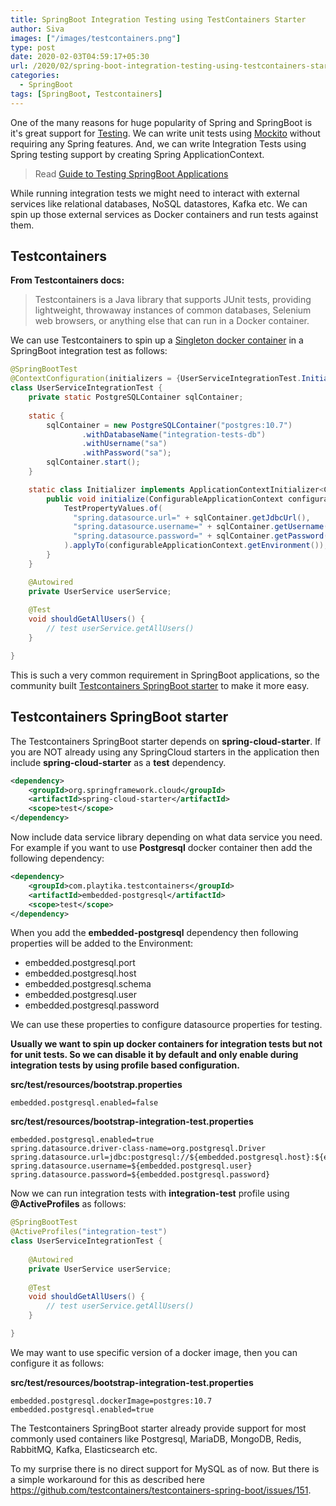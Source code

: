 ```yaml
---
title: SpringBoot Integration Testing using TestContainers Starter
author: Siva
images: ["/images/testcontainers.png"]
type: post
date: 2020-02-03T04:59:17+05:30
url: /2020/02/spring-boot-integration-testing-using-testcontainers-starter/
categories:
  - SpringBoot
tags: [SpringBoot, Testcontainers]
---
```


One of the many reasons for huge popularity of Spring and SpringBoot is 
it's great support for [Testing](https://docs.spring.io/spring-boot/docs/current/reference/htmlsingle/#boot-features-testing).
We can write unit tests using [Mockito](https://site.mockito.org/) without requiring any Spring features. 
And, we can write Integration Tests using Spring testing support by creating Spring ApplicationContext. 

> Read [Guide to Testing SpringBoot Applications](https://sivalabs.in/2019/10/spring-boot-testing/)
    
While running integration tests we might need to interact with external services like relational databases, NoSQL datastores, Kafka etc. 
We can spin up those external services as Docker containers and run tests against them.

## Testcontainers

**From Testcontainers docs:**

> Testcontainers is a Java library that supports JUnit tests, providing lightweight, throwaway instances of common databases, Selenium web browsers, or anything else that can run in a Docker container.

We can use Testcontainers to spin up a [Singleton docker container](https://www.testcontainers.org/test_framework_integration/manual_lifecycle_control/#singleton-containers) 
in a SpringBoot integration test as follows:

```java
@SpringBootTest
@ContextConfiguration(initializers = {UserServiceIntegrationTest.Initializer.class})
class UserServiceIntegrationTest {
    private static PostgreSQLContainer sqlContainer;
    
    static {
        sqlContainer = new PostgreSQLContainer("postgres:10.7")
                .withDatabaseName("integration-tests-db")
                .withUsername("sa")
                .withPassword("sa");
        sqlContainer.start();
    }

    static class Initializer implements ApplicationContextInitializer<ConfigurableApplicationContext> {
        public void initialize(ConfigurableApplicationContext configurableApplicationContext) {
            TestPropertyValues.of(
              "spring.datasource.url=" + sqlContainer.getJdbcUrl(),
              "spring.datasource.username=" + sqlContainer.getUsername(),
              "spring.datasource.password=" + sqlContainer.getPassword()
            ).applyTo(configurableApplicationContext.getEnvironment());
        }
    }

    @Autowired
    private UserService userService;
    
    @Test
    void shouldGetAllUsers() {
        // test userService.getAllUsers()
    }   

}
```

This is such a very common requirement in SpringBoot applications, so the community built 
[Testcontainers SpringBoot starter](https://github.com/testcontainers/testcontainers-spring-boot) to make it more easy.

## Testcontainers SpringBoot starter
The Testcontainers SpringBoot starter depends on **spring-cloud-starter**. 
If you are NOT already using any SpringCloud starters in the application then include **spring-cloud-starter** as a **test** dependency.

```xml
<dependency>
    <groupId>org.springframework.cloud</groupId>
    <artifactId>spring-cloud-starter</artifactId>
    <scope>test</scope>
</dependency>
```

Now include data service library depending on what data service you need.
For example if you want to use **Postgresql** docker container then add the following dependency:

```xml
<dependency>
    <groupId>com.playtika.testcontainers</groupId>
    <artifactId>embedded-postgresql</artifactId>
    <scope>test</scope>
</dependency>
```
When you add the **embedded-postgresql** dependency then following properties will be added to the Environment:

* embedded.postgresql.port
* embedded.postgresql.host
* embedded.postgresql.schema
* embedded.postgresql.user
* embedded.postgresql.password

We can use these properties to configure datasource properties for testing.

**Usually we want to spin up docker containers for integration tests but not for unit tests.
So we can disable it by default and only enable during integration tests by using profile based configuration.**

**src/test/resources/bootstrap.properties**

```properties
embedded.postgresql.enabled=false
```

**src/test/resources/bootstrap-integration-test.properties**

```properties
embedded.postgresql.enabled=true
spring.datasource.driver-class-name=org.postgresql.Driver
spring.datasource.url=jdbc:postgresql://${embedded.postgresql.host}:${embedded.postgresql.port}/${embedded.postgresql.schema}
spring.datasource.username=${embedded.postgresql.user}
spring.datasource.password=${embedded.postgresql.password}
```

Now we can run integration tests with **integration-test** profile using **@ActiveProfiles** as follows:

```java
@SpringBootTest
@ActiveProfiles("integration-test")
class UserServiceIntegrationTest {
    
    @Autowired
    private UserService userService;
    
    @Test
    void shouldGetAllUsers() {
        // test userService.getAllUsers()
    }   

}
```

We may want to use specific version of a docker image, then you can configure it as follows:

**src/test/resources/bootstrap-integration-test.properties**

```properties
embedded.postgresql.dockerImage=postgres:10.7
embedded.postgresql.enabled=true
```

The Testcontainers SpringBoot starter already provide support for most commonly used containers like 
Postgresql, MariaDB, MongoDB, Redis, RabbitMQ, Kafka, Elasticsearch etc.

To my surprise there is no direct support for MySQL as of now. But there is a simple workaround 
for this as described here https://github.com/testcontainers/testcontainers-spring-boot/issues/151.
